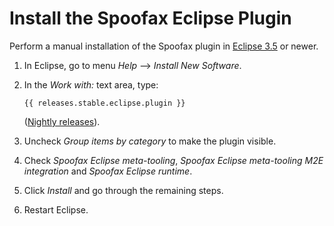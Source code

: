 # Install the Spoofax Eclipse Plugin
Perform a manual installation of the Spoofax plugin in [Eclipse 3.5][1] or newer.
    
1.  In Eclipse, go to menu _Help_ --> _Install New Software_.
2.  In the _Work with:_ text area, type:

    ```{.text .wrap}
    {{ releases.stable.eclipse.plugin }}
    ```

    ([Nightly releases](/nightly.md)).

3.  Uncheck _Group items by category_ to make the plugin visible.
4.  Check _Spoofax Eclipse meta-tooling_, _Spoofax Eclipse meta-tooling M2E integration_ and _Spoofax Eclipse runtime_.
5.  Click _Install_ and go through the remaining steps.
6.  Restart Eclipse.

[1]: https://www.eclipse.org/